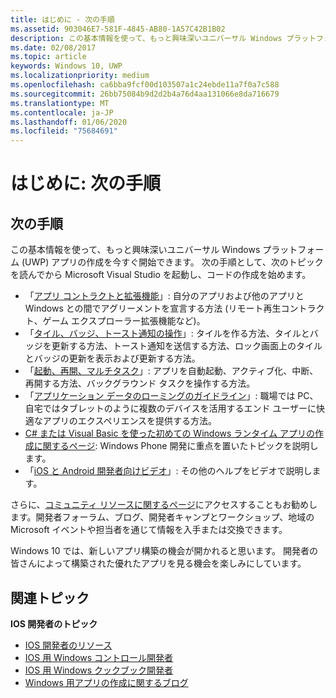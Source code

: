 ```yaml
---
title: はじめに - 次の手順
ms.assetid: 903046E7-581F-4845-AB80-1A57C42B1B02
description: この基本情報を使って、もっと興味深いユニバーサル Windows プラットフォーム (UWP) アプリの作成を今すぐ開始できます。
ms.date: 02/08/2017
ms.topic: article
keywords: Windows 10, UWP
ms.localizationpriority: medium
ms.openlocfilehash: ca6bba9fcf00d103507a1c24ebde11a7f0a7c588
ms.sourcegitcommit: 26bb75084b9d2d2b4a76d4aa131066e8da716679
ms.translationtype: MT
ms.contentlocale: ja-JP
ms.lasthandoff: 01/06/2020
ms.locfileid: "75684691"
---
```

# <a name="getting-started-what-next"></a>はじめに: 次の手順


## <a name="next-steps"></a>次の手順

この基本情報を使って、もっと興味深いユニバーサル Windows プラットフォーム (UWP) アプリの作成を今すぐ開始できます。 次の手順として、次のトピックを読んでから Microsoft Visual Studio を起動し、コードの作成を始めます。

-   「[アプリ コントラクトと拡張機能](https://docs.microsoft.com/previous-versions/windows/apps/hh464906(v=win.10))」: 自分のアプリおよび他のアプリと Windows との間でアグリーメントを宣言する方法 (リモート再生コントラクト、ゲーム エクスプローラー拡張機能など)。
-   「[タイル、バッジ、トースト通知の操作](https://docs.microsoft.com/previous-versions/windows/apps/hh868259(v=win.10))」: タイルを作る方法、タイルとバッジを更新する方法、トースト通知を送信する方法、ロック画面上のタイルとバッジの更新を表示および更新する方法。
-   「[起動、再開、マルチタスク](https://docs.microsoft.com/previous-versions/windows/apps/hh770837(v=win.10))」: アプリを自動起動、アクティブ化、中断、再開する方法、バックグラウンド タスクを操作する方法。
-   「[アプリケーション データのローミングのガイドライン](https://docs.microsoft.com/windows/uwp/design/app-settings/store-and-retrieve-app-data)」: 職場では PC、自宅ではタブレットのように複数のデバイスを活用するエンド ユーザーに快適なアプリのエクスペリエンスを提供する方法。
-   [C# または Visual Basic を使った初めての Windows ランタイム アプリの作成に関するページ](https://msdn.microsoft.com/library/windows/apps/hh974581.aspx): Windows Phone 開発に重点を置いたトピックを説明します。
-   「[iOS と Android 開発者向けビデオ](https://docs.microsoft.com/previous-versions/windows/apps/dn393982(v=win.10))」: その他のヘルプをビデオで説明します。

さらに、[コミュニティ リソースに関するページ](https://developer.microsoft.com/windows/support)にアクセスすることもお勧めします。開発者フォーラム、ブログ、開発者キャンプとワークショップ、地域の Microsoft イベントや担当者を通じて情報を入手または交換できます。

Windows 10 では、新しいアプリ構築の機会が開かれると思います。 開発者の皆さんによって構築された優れたアプリを見る機会を楽しみにしています。

## <a name="related-topics"></a>関連トピック

**IOS 開発者のトピック**
* [IOS 開発者のリソース](https://docs.microsoft.com/previous-versions/windows/apps/jj945493(v=win.10))
* [IOS 用 Windows コントロール開発者](https://docs.microsoft.com/previous-versions/windows/apps/dn263255(v=win.10))
* [IOS 用 Windows クックブック開発者](https://docs.microsoft.com/previous-versions/windows/apps/dn263256(v=win.10))
* [Windows 用アプリの作成に関するブログ](https://blogs.windows.com/buildingapps/2016/01/27/visual-studio-walkthrough-for-ios-developers/)
